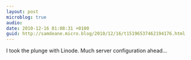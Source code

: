 ```yaml
---
layout: post
microblog: true
audio: 
date: 2010-12-16 01:08:31 +0100
guid: http://samdeane.micro.blog/2010/12/16/t15196537462194176.html
---
```

I took the plunge with Linode. Much server configuration ahead...

